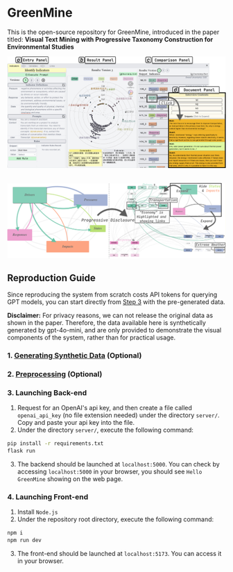 # GreenMine

This is the open-source repository for GreenMine, introduced in the paper titled: **Visual Text Mining with Progressive Taxonomy Construction for Environmental Studies**

<img src="./doc/overview.jpg" alt="overview"/>
<img src="./doc/dpsir.jpg" alt="dpsir" style="margin-top: 2rem"/>

## Reproduction Guide

Since reproducing the system from scratch costs API tokens for querying GPT models, you can start directly from [Step 3](#3.-launching-back-end) with the pre-generated data.

**Disclaimer:**
For privacy reasons, we can not release the original data as shown in the paper. Therefore, the data available here is synthetically generated by gpt-4o-mini, and are only provided to demonstrate the visual components of the system, rather than for practical usage.

### 1. [Generating Synthetic Data](synthetic_data/README.md) (Optional)

### 2. [Preprocessing](preprocessing/README.md) (Optional)

### 3. Launching Back-end

1. Request for an OpenAI's api key, and then create a file called `openai_api_key` (no file extension needed) under the directory `server/`. Copy and paste your api key into the file.
1. Under the directory `server/`, execute the following command:

```bash
pip install -r requirements.txt
flask run
```

3. The backend should be launched at `localhost:5000`. You can check by accessing `localhost:5000` in your browser, you should see `Hello GreenMine` showing on the web page.

### 4. Launching Front-end

1. Install `Node.js`
2. Under the repository root directory, execute the following command:

```bash
npm i
npm run dev
```

3. The front-end should be launched at `localhost:5173`. You can access it in your browser.
